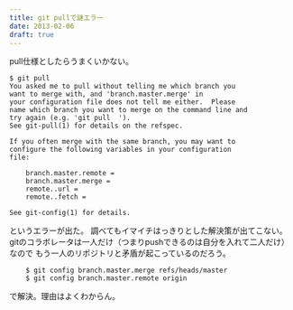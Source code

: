 ```yaml
---
title: git pullで謎エラー
date: 2013-02-06
draft: true
---
```


pull仕様としたらうまくいかない。

```
$ git pull
You asked me to pull without telling me which branch you
want to merge with, and 'branch.master.merge' in
your configuration file does not tell me either.  Please
name which branch you want to merge on the command line and
try again (e.g. 'git pull  ').
See git-pull(1) for details on the refspec.

If you often merge with the same branch, you may want to
configure the following variables in your configuration
file:

    branch.master.remote = 
    branch.master.merge = 
    remote..url = 
    remote..fetch = 

See git-config(1) for details.
```

というエラーが出た。
調べてもイマイチはっきりとした解決策が出てこない。
gitのコラボレータは一人だけ（つまりpushできるのは自分を入れて二人だけ）なので
もう一人のリポジトリと矛盾が起こっているのだろう。

```
	$ git config branch.master.merge refs/heads/master
	$ git config branch.master.remote origin
```

で解決。理由はよくわからん。
